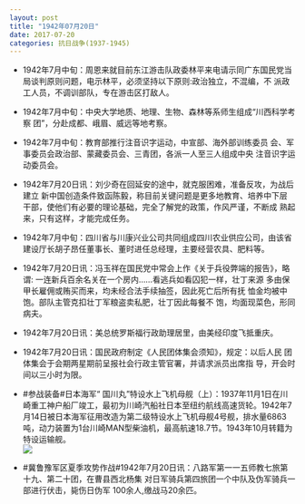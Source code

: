 ```yaml
---
layout: post
title: "1942年07月20日"
date: 2017-07-20
categories: 抗日战争(1937-1945)
---
```


<meta name="referrer" content="no-referrer" />

- 1942年7月中旬：周恩来就目前东江游击队政委林平来电请示同广东国民党当 局谈判原则问题，电示林平，必须坚持以下原则:政治独立，不混编，不 派政工人员，不调训部队，专在游击区打敌人。 

- 1942年7月中旬：中央大学地质、地理、生物、森林等系师生组成“川西科学考察 团”，分赴成都、峨眉、威远等地考察。 

- 1942年7月中旬：教育部推行注音识字运动，中宣部、海外部训练委员 会、军事委员会政治部、蒙藏委员会、三青团，各派一人至三人组成中央 注音识字运动委员会。 

- 1942年7月20日讯：刘少奇在回延安的途中，就克服困难，准备反攻，为战后建立 新中国创造条件致函陈毅，称目前关键问题是更多地教育、培养中下层 干部，使他们有必要的理论基础，完全了解党的政策，作风严谨，不断成 熟起来，只有这样，才能完成任务。 

- 1942年7月中旬：四川省与川康兴业公司共同组成四川农业供应公司，由该省 建设厅长胡子昂任董事长、董时进任总经理，主要经营农具、肥料等。 

- 1942年7月20日讯：冯玉祥在国民党中常会上作《关于兵役弊端的报告》，略谓: 一连新兵百余名关在一个房内……看逃兵如看囚犯一样，壮丁来源 多由保甲长雇佣或贿买而来，均未经合法手续抽签，因此死亡后所有抚 恤金均被中饱。部队主管克扣壮丁军粮盗卖私肥，壮丁因此每餐不 饱，均面现菜色，形同病夫。 

- 1942年7月20日讯：美总统罗斯福行政助理居里，由美经印度飞抵重庆。 

- 1942年7月20日讯：国民政府制定《人民团体集会须知》，规定：以后人民 团体集会于会期两星期前呈报社会行政主管官署，并请求派员出席指 导，开会时间以三小时为限。 

- #参战装备#日本海军“ 国川丸”特设水上飞机母舰（上）：1937年11月1日在川崎重工神户船厂竣工，最初为川崎汽船社日本至纽约航线高速货轮。1942年7月14日被日本海军征用改造为第二级特设水上飞机母舰4号舰，排水量6863吨，动力装置为1台川崎MAN型柴油机，最高航速18.7节。1943年10月转籍为特设运输舰。 <br/><img src="https://wx4.sinaimg.cn/large/aca367d8ly1fhq4buvqpcj208c0hgjt8.jpg" />

- #冀鲁豫军区夏季攻势作战#1942年7月20日讯：八路军第一一五师教七旅第十九、第二十团，在曹县西北杨集 对日军骑兵第四旅团一个中队及伪军骑兵一部进行伏击，毙伤日伪军 100余人,缴战马20余匹。 

